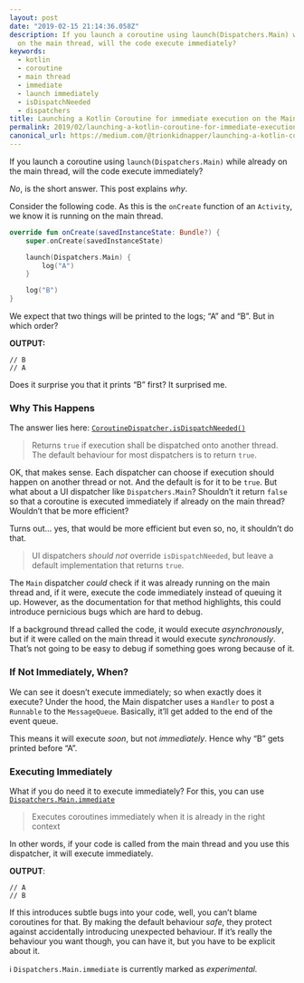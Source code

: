```yaml
---
layout: post
date: "2019-02-15 21:14:36.058Z"
description: If you launch a coroutine using launch(Dispatchers.Main) while already
  on the main thread, will the code execute immediately?
keywords:
  - kotlin
  - coroutine
  - main thread
  - immediate
  - launch immediately
  - isDispatchNeeded
  - dispatchers
title: Launching a Kotlin Coroutine for immediate execution on the Main thread
permalink: 2019/02/launching-a-kotlin-coroutine-for-immediate-execution-on-the-main-thread/
canonical_url: https://medium.com/@trionkidnapper/launching-a-kotlin-coroutine-for-immediate-execution-on-the-main-thread-8555e701163b
---
```


If you launch a coroutine using `launch(Dispatchers.Main)` while already on the main thread, will the code execute immediately?

_No_, is the short answer. This post explains _why_.

Consider the following code. As this is the `onCreate` function of an `Activity`, we know it is running on the main thread.

```kotlin
override fun onCreate(savedInstanceState: Bundle?) {
    super.onCreate(savedInstanceState)

    launch(Dispatchers.Main) {
        log("A")
    }

    log("B")
}
```

We expect that two things will be printed to the logs; “A” and “B”. But in which order?

**OUTPUT:**  
```
// B  
// A
```

Does it surprise you that it prints “B” first? It surprised me.

### Why This Happens

The answer lies here: [`CoroutineDispatcher.isDispatchNeeded()`](https://kotlin.github.io/kotlinx.coroutines/kotlinx-coroutines-core/kotlinx.coroutines/-coroutine-dispatcher/is-dispatch-needed.html)

> Returns `true` if execution shall be dispatched onto another thread. The default behaviour for most dispatchers is to return `true`.

OK, that makes sense. Each dispatcher can choose if execution should happen on another thread or not. And the default is for it to be `true`. But what about a UI dispatcher like `Dispatchers.Main`? Shouldn’t it return `false` so that a coroutine is executed immediately if already on the main thread? Wouldn’t that be more efficient?

Turns out… yes, that would be more efficient but even so, no, it shouldn’t do that.

> UI dispatchers _should not_ override `isDispatchNeeded`, but leave a default implementation that returns `true`.

The `Main` dispatcher _could_ check if it was already running on the main thread and, if it were, execute the code immediately instead of queuing it up. However, as the documentation for that method highlights, this could introduce pernicious bugs which are hard to debug.

If a background thread called the code, it would execute _asynchronously_, but if it were called on the main thread it would execute _synchronously_. That’s not going to be easy to debug if something goes wrong because of it.

### If Not Immediately, When?

We can see it doesn’t execute immediately; so when exactly does it execute? Under the hood, the Main dispatcher uses a `Handler` to post a `Runnable` to the `MessageQueue`. Basically, it’ll get added to the end of the event queue.

This means it will execute _soon_, but not _immediately_. Hence why “B” gets printed before “A”.

### Executing Immediately

What if you do need it to execute immediately? For this, you can use [`Dispatchers.Main.immediate`](https://kotlin.github.io/kotlinx.coroutines/kotlinx-coroutines-core/kotlinx.coroutines/-main-coroutine-dispatcher/immediate.html)

> Executes coroutines immediately when it is already in the right context

In other words, if your code is called from the main thread and you use this dispatcher, it will execute immediately.

**OUTPUT**:   
```
// A  
// B
```

If this introduces subtle bugs into your code, well, you can’t blame coroutines for that. By making the default behaviour _safe_, they protect against accidentally introducing unexpected behaviour. If it’s really the behaviour you want though, you can have it, but you have to be explicit about it.

ℹ️ `Dispatchers.Main.immediate` is currently marked as _experimental._